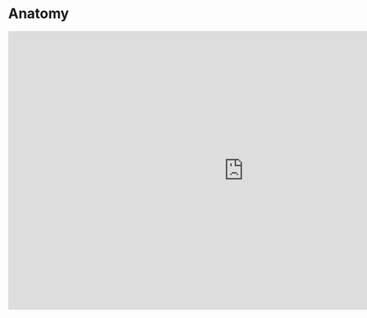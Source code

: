 # Anatomy

<iframe src="https://docs.google.com/presentation/d/e/2PACX-1vQPPTgUo-4-HxoX8-Rn5DYIP4rb8Yhnkv-tqS8LD6TD26s4-JqS4EQ0QaAdTX2rHS6B_Xcc36LrR8H7/embed?" frameborder="0" width="960" height="569" allowfullscreen="true" mozallowfullscreen="true" webkitallowfullscreen="true"></iframe>
